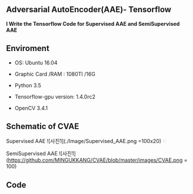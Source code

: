 ## Adversarial AutoEncoder(AAE)- Tensorflow

**I Write the Tensorflow Code for Supervised AAE and SemiSupervised AAE**

## Enviroment
- OS: Ubuntu 16.04

- Graphic Card /RAM : 1080TI /16G

- Python 3.5

- Tensorflow-gpu version:  1.4.0rc2 

- OpenCV 3.4.1

## Schematic of CVAE

Supervised AAE
![사진1](./Image/Supervised_AAE.png =100x20)
<img src="Image/Supervised_AAE.png" alt="Drawing" style="width: 10px;"/>

SemiSupervised AAE
![사진1](https://github.com/MINGUKKANG/CVAE/blob/master/images/CVAE.png = 100)

## Code
